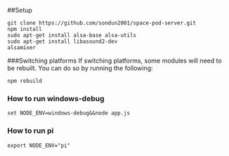 ##Setup

```
git clone https://github.com/sondun2001/space-pod-server.git
npm install
sudo apt-get install alsa-base alsa-utils
sudo apt-get install libasound2-dev
alsamixer
```

###Switching platforms
If switching platforms, some modules will need to be rebuilt. You can do so by running the following:
```
npm rebuild
```

### How to run windows-debug
```
set NODE_ENV=windows-debug&&node app.js
```

### How to run pi
```
export NODE_ENV="pi"
```